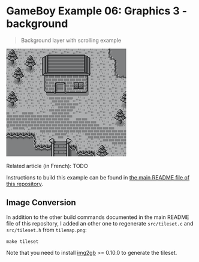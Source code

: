 # GameBoy Example 06: Graphics 3 - background

> Background layer with scrolling example

![Graphics 3](./graphics3-screenshot.png)

Related article (in French): TODO

Instructions to build this example can be found in [the main README file of this repository](https://github.com/flozz/gameboy-examples/#compiling-examples).


## Image Conversion

In addition to the other build commands documented in the main README file of this repository, I added an other one to regenerate `src/tileset.c` and `src/tileset.h` from `tilemap.png`:

    make tileset

Note that you need to install [img2gb][] >= 0.10.0 to generate the tileset.


[img2gb]: https://github.com/flozz/img2gb
